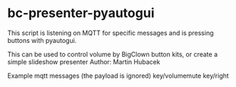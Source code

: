 # bc-presenter-pyautogui
This script is listening on MQTT for specific messages and is pressing buttons with pyautogui.

This can be used to control volume by BigClown button kits, or create a simple slideshow presenter
Author: Martin Hubacek

Example mqtt messages (the payload is ignored)
  key/volumemute
  key/right

